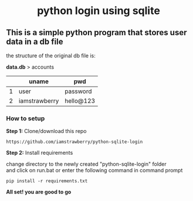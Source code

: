 <h1 align='center'>python login using sqlite</h1>
<h2>This is a simple python program that stores user data in a db file</h3>
<p>the structure of the original db file is:</p>
<p><b>data.db</b> > accounts</p>

|   | uname         | pwd       |
|---|---------------|-----------|
| 1 | user          | password  |
| 2 | iamstrawberry | hello@123 |

<h3>How to setup</h3>
<p><b>Step 1:</b> Clone/download this repo</p>

    https://github.com/iamstrawberry/python-sqlite-login
    
<p><b>Step 2:</b> Install requirements</p>
<p>change directory to  the newly created "python-sqlite-login" folder<br>
and click on run.bat or enter the following command in command prompt</p>

    pip install -r requirements.txt

<p><b>All set! you are good to go</b><p>

